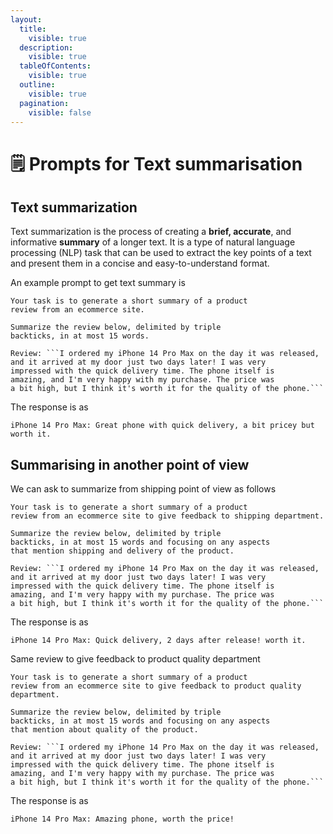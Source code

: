 ```yaml
---
layout:
  title:
    visible: true
  description:
    visible: true
  tableOfContents:
    visible: true
  outline:
    visible: true
  pagination:
    visible: false
---
```


# 🗒 Prompts for Text summarisation

## Text summarization

Text summarization is the process of creating a **brief, accurate**, and informative **summary** of a longer text. It is a type of natural language processing (NLP) task that can be used to extract the key points of a text and present them in a concise and easy-to-understand format.

An example prompt to get text summary is&#x20;

````
Your task is to generate a short summary of a product
review from an ecommerce site. 

Summarize the review below, delimited by triple 
backticks, in at most 15 words. 

Review: ```I ordered my iPhone 14 Pro Max on the day it was released,
and it arrived at my door just two days later! I was very
impressed with the quick delivery time. The phone itself is
amazing, and I'm very happy with my purchase. The price was
a bit high, but I think it's worth it for the quality of the phone.```
````

The response is as&#x20;

```
iPhone 14 Pro Max: Great phone with quick delivery, a bit pricey but worth it.
```

## Summarising in another point of view

We can ask to summarize from shipping point of view as follows

````
Your task is to generate a short summary of a product
review from an ecommerce site to give feedback to shipping department. 

Summarize the review below, delimited by triple 
backticks, in at most 15 words and focusing on any aspects
that mention shipping and delivery of the product. 

Review: ```I ordered my iPhone 14 Pro Max on the day it was released,
and it arrived at my door just two days later! I was very
impressed with the quick delivery time. The phone itself is
amazing, and I'm very happy with my purchase. The price was
a bit high, but I think it's worth it for the quality of the phone.```
````

The response is as&#x20;

```
iPhone 14 Pro Max: Quick delivery, 2 days after release! worth it.
```

Same review to give feedback to product quality department

````
Your task is to generate a short summary of a product
review from an ecommerce site to give feedback to product quality department. 

Summarize the review below, delimited by triple 
backticks, in at most 15 words and focusing on any aspects
that mention about quality of the product. 

Review: ```I ordered my iPhone 14 Pro Max on the day it was released,
and it arrived at my door just two days later! I was very
impressed with the quick delivery time. The phone itself is
amazing, and I'm very happy with my purchase. The price was
a bit high, but I think it's worth it for the quality of the phone.```
````

The response is as&#x20;

```
iPhone 14 Pro Max: Amazing phone, worth the price!
```
